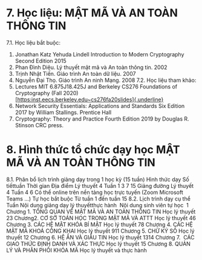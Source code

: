 # 7. Học liệu: MẬT MÃ VÀ AN TOÀN THÔNG TIN
7.1. Học liệu bắt buộc:
1. Jonathan Katz Yehuda Lindell Introduction to Modern Cryptography Second Edition 2015
2. Phan Đình Diệu. Lý thuyết mật mã và An toàn thông tin. 2002
3. Trịnh Nhật Tiến. Giáo trình An toàn dữ liệu. 2007
4. Nguyễn Đại Thọ. Giáo trình An ninh Mạng. 2008
7.2. Học liệu tham khảo:
1. Lectures MIT 6.875J18.425J and Berkeley CS276 Foundations of Cryptography (Fall 2020) [[https:inst.eecs.berkeley.edu\~cs276fa20slides]{.underline}](https:inst.eecs.berkeley.edu~cs276fa20slides)
2. Network Security Essentials: Applications and Standards Six Edition 2017 by William Stallings. Prentice Hall
3. Cryptography: Theory and Practice Fourth Edition 2019 by Douglas R. Stinson CRC press.
# 8. Hình thức tổ chức dạy học MẬT MÃ VÀ AN TOÀN THÔNG TIN
8.1. Phân bổ lịch trình giảng dạy trong 1 học kỳ (15 tuần) Hình thức dạy Số tiếttuần Thời gian Địa điểm Lý thuyết 4 Tuần 1 3 7 15 Giảng đường Lý thuyết 4 Tuần 4 6 Có thể online trên nền tảng học trực tuyến (Zoom Microsoft Teams ...) Tự học bắt buộc Từ tuần 1 đến tuần 15 8.2. Lịch trình dạy cụ thể  Tuần Nội dung giảng dạy lý thuyếtthực hành  Nội dung sinh viên tự học  1 Chương 1. TỔNG QUAN VỀ MẬT MÃ VÀ AN TOÀN THÔNG TIN Học lý thuyết 23 Chương2. CƠ SỞ TOÁN HỌC TRONG MẬT MÃ VÀ ATTT Học lý thuyết 46 Chương 3. CÁC HỆ MẬT KHÓA BÍ MẬT Học lý thuyết 78 Chương 4. CÁC HỆ MẬT MÃ KHOÁ CÔNG KHAI Học lý thuyết 911 Chương 5. CHỮ KÝ SỐ Học lý thuyết 12 Chương 6. HỆ ẨN VÀ GIẤU TIN Học lý thuyết 1314 Chương 7.  CÁC GIAO THỨC ĐỊNH DANH VÀ XÁC THỰC Học lý thuyết 15 Chương 8. QUẢN LÝ VÀ PHÂN PHỐI KHÓA MÃ Học lý thuyết và thực hành
